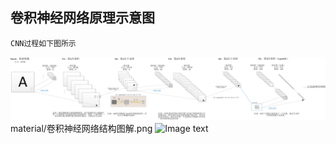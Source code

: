 ## 卷积神经网络原理示意图
    CNN过程如下图所示
![image](http://github.com/tzhjzychg/dl/raw/master/material/卷积神经网络结构图解.png)
material/卷积神经网络结构图解.png
![Image text](https://raw.github.com/tzhjzychg/dl/master/material/img-folder/卷积神经网络结构图解.png)
